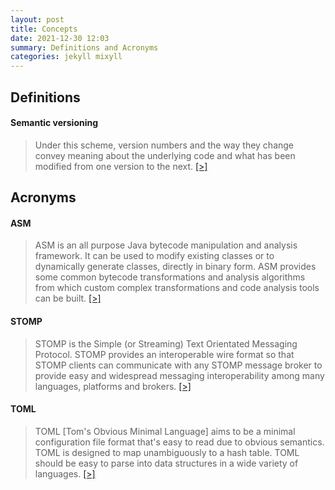 ```yaml
---
layout: post
title: Concepts
date: 2021-12-30 12:03
summary: Definitions and Acronyms
categories: jekyll mixyll
---
```


## Definitions

#### Semantic versioning

> Under this scheme, version numbers and the way they change convey meaning about the underlying code and what has been modified from one version to the next. [[>]](https://semver.org/)

## Acronyms

#### ASM

> ASM is an all purpose Java bytecode manipulation and analysis framework. It can be used to modify existing classes or to dynamically generate classes, directly in binary form. ASM provides some common bytecode transformations and analysis algorithms from which custom complex transformations and code analysis tools can be built. [[>]](https://asm.ow2.io/)

#### STOMP

> STOMP is the Simple (or Streaming) Text Orientated Messaging Protocol. STOMP provides an interoperable wire format so that STOMP clients can communicate with any STOMP message broker to provide easy and widespread messaging interoperability among many languages, platforms and brokers. [[>]](https://stomp.github.io/)

#### TOML

> TOML [Tom's Obvious Minimal Language] aims to be a minimal configuration file format that's easy to read due to obvious semantics. TOML is designed to map unambiguously to a hash table. TOML should be easy to parse into data structures in a wide variety of languages. [[>]](https://toml.io/en/)
